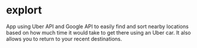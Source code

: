 # explort
App using Uber API and Google API to easily find and sort nearby locations based on how much time it would take to get there using an Uber car.  It also allows you to return to your recent destinations.
